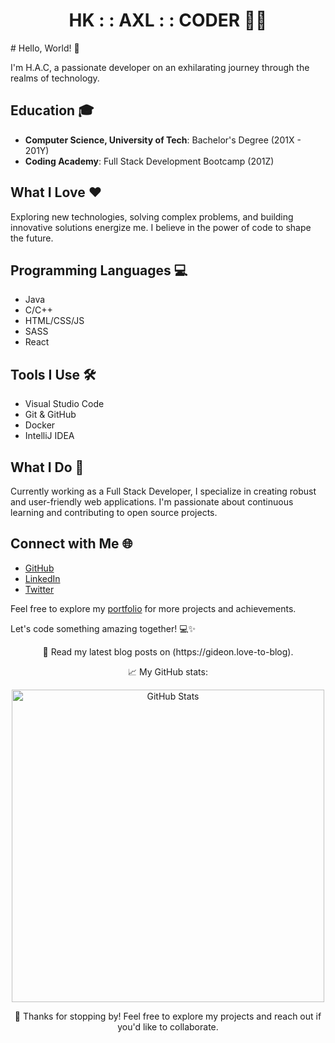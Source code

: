 <h1 align="center">HK : : AXL : : CODER 🧑‍💻</h1>
# Hello, World! 👋

I'm H.A.C, a passionate developer on an exhilarating journey through the realms of technology.

## Education 🎓

- **Computer Science, University of Tech**: Bachelor's Degree (201X - 201Y)
- **Coding Academy**: Full Stack Development Bootcamp (201Z)

## What I Love ❤️

Exploring new technologies, solving complex problems, and building innovative solutions energize me. I believe in the power of code to shape the future.

## Programming Languages 💻

- Java
- C/C++
- HTML/CSS/JS
- SASS
- React

## Tools I Use 🛠️

- Visual Studio Code
- Git & GitHub
- Docker
- IntelliJ IDEA

## What I Do 🚀

Currently working as a Full Stack Developer, I specialize in creating robust and user-friendly web applications. I'm passionate about continuous learning and contributing to open source projects.

## Connect with Me 🌐

- [GitHub](https://github.com/HK-AXL-CODER)
- [LinkedIn](https://www.linkedin.com/in/gideon-yebei-9285572a4)
- [Twitter](https://twitter.com/GideonYebei)

Feel free to explore my [portfolio](https://github.com/HK-AXL-CODER?tab=repositories) for more projects and achievements.

Let's code something amazing together! 💻✨

<p align="center">
  📘 Read my latest blog posts on (https://gideon.love-to-blog).
</p>

<p align="center">
  📈 My GitHub stats:
</p>

<p align="center">
  <img src="https://github-readme-stats.vercel.app/api?username=Humanevice50&show_icons=true&theme=dark" alt="GitHub Stats" width="500"/>
</p>

<p align="center">
  🌟 Thanks for stopping by! Feel free to explore my projects and reach out if you'd like to collaborate.
</p>
